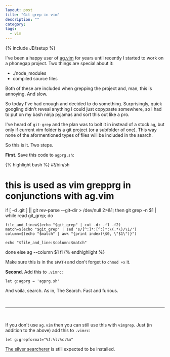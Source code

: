 ```yaml
---
layout: post
title: "Git grep in vim"
description: ""
category: 
tags:
  - vim
---
```

{% include JB/setup %}

I've been a happy user of [ag.vim][1] for years until recently I started to work on a phonegap project. Two things are special about it:

- ./node_modules
- compiled source files

Both of these are included when grepping the project and, man, this is annoying. And slow.

So today I've had enough and decided to do something. Surprisingly, quick googling didn't reveal anything I could just copypaste somewhere, so I had to put on my bash ninja pyjamas and sort this out like a pro.

I've heard of `git-grep` and the plan was to bolt it in instead of a stock `ag`, but only if current vim folder is a git project (or a subfolder of one). This way none of the aformentioned types of files will be included in the search.

So this is it. Two steps.

**First**. Save this code to `agprg.sh`:

{% highlight bash %}
#!/bin/sh
# this is used as vim grepprg in conjunctions with ag.vim

if [ -d .git ] || git rev-parse --git-dir > /dev/null 2>&1; then
  git grep -n $1 | while read git_grep; do

    file_and_line=$(echo "$git_grep" | cut -d: -f1 -f2)
    match=$(echo "$git_grep" | sed 's/[^:]*:[^:]*:\(.*\)/\1/')
    column=$(echo "$match" | awk "{print index(\$0, \"$1\")}")

    echo "$file_and_line:$column:$match"
  done
else
  ag --column $1
fi
{% endhighlight %}

Make sure this is in the `$PATH` and don't forget to `chmod +x` it.

**Second**. Add this to `.vimrc`:

    let g:agprg = 'agprg.sh'

And voila, search. As in, The Search. Fast and furious.

<br>
<hr>
<br>

If you don't use `ag.vim` then you can still use this with `vimgrep`. Just (in addition to the above) add this to `.vimrc`:

    let g:grepformat="%f:%l:%c:%m"

[The silver searcherer](https://github.com/ggreer/the_silver_searcher) is still expected to be installed.

  [1]: https://github.com/rking/ag.vim
